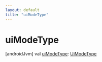 ```yaml
---
layout: default
title: "uiModeType"
---
```


# uiModeType

[androidJvm]
val [uiModeType](ui-mode-type.md): [UiModeType](../-ui-mode-type/index.md)